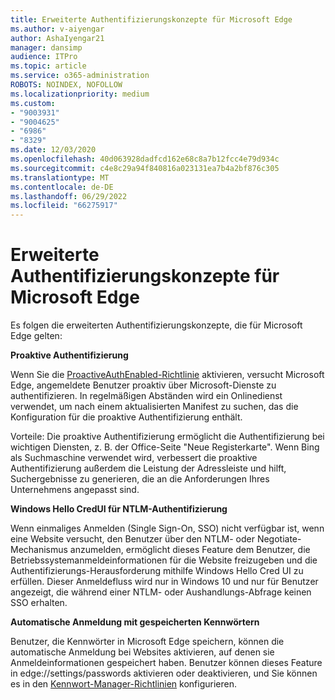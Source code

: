 ```yaml
---
title: Erweiterte Authentifizierungskonzepte für Microsoft Edge
ms.author: v-aiyengar
author: AshaIyengar21
manager: dansimp
audience: ITPro
ms.topic: article
ms.service: o365-administration
ROBOTS: NOINDEX, NOFOLLOW
ms.localizationpriority: medium
ms.custom:
- "9003931"
- "9004625"
- "6986"
- "8329"
ms.date: 12/03/2020
ms.openlocfilehash: 40d063928dadfcd162e68c8a7b12fcc4e79d934c
ms.sourcegitcommit: c4e8c29a94f840816a023131ea7b4a2bf876c305
ms.translationtype: MT
ms.contentlocale: de-DE
ms.lasthandoff: 06/29/2022
ms.locfileid: "66275917"
---
```

# <a name="advanced-authentication-concepts-applicable-to-microsoft-edge"></a>Erweiterte Authentifizierungskonzepte für Microsoft Edge

Es folgen die erweiterten Authentifizierungskonzepte, die für Microsoft Edge gelten:

**Proaktive Authentifizierung**

Wenn Sie die [ProactiveAuthEnabled-Richtlinie](https://go.microsoft.com/fwlink/?linkid=2134621) aktivieren, versucht Microsoft Edge, angemeldete Benutzer proaktiv über Microsoft-Dienste zu authentifizieren. In regelmäßigen Abständen wird ein Onlinedienst verwendet, um nach einem aktualisierten Manifest zu suchen, das die Konfiguration für die proaktive Authentifizierung enthält.

Vorteile: Die proaktive Authentifizierung ermöglicht die Authentifizierung bei wichtigen Diensten, z. B. der Office-Seite "Neue Registerkarte". Wenn Bing als Suchmaschine verwendet wird, verbessert die proaktive Authentifizierung außerdem die Leistung der Adressleiste und hilft, Suchergebnisse zu generieren, die an die Anforderungen Ihres Unternehmens angepasst sind.

**Windows Hello CredUI für NTLM-Authentifizierung**

Wenn einmaliges Anmelden (Single Sign-On, SSO) nicht verfügbar ist, wenn eine Website versucht, den Benutzer über den NTLM- oder Negotiate-Mechanismus anzumelden, ermöglicht dieses Feature dem Benutzer, die Betriebssystemanmeldeinformationen für die Website freizugeben und die Authentifizierungs-Herausforderung mithilfe Windows Hello Cred UI zu erfüllen. Dieser Anmeldefluss wird nur in Windows 10 und nur für Benutzer angezeigt, die während einer NTLM- oder Aushandlungs-Abfrage keinen SSO erhalten.

**Automatische Anmeldung mit gespeicherten Kennwörtern**

Benutzer, die Kennwörter in Microsoft Edge speichern, können die automatische Anmeldung bei Websites aktivieren, auf denen sie Anmeldeinformationen gespeichert haben. Benutzer können dieses Feature in edge://settings/passwords aktivieren oder deaktivieren, und Sie können es in den [Kennwort-Manager-Richtlinien](https://go.microsoft.com/fwlink/?linkid=2134622) konfigurieren.
